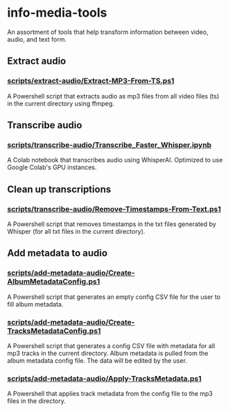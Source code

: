 # info-media-tools

An assortment of tools that help transform information between video, audio, and text form.  

## Extract audio
### [scripts/extract-audio/Extract-MP3-From-TS.ps1](scripts/extract-audio/Extract-MP3-From-TS.ps1)
A Powershell script that extracts audio as mp3 files from all video files (ts) in the current directory using ffmpeg.  

## Transcribe audio
### [scripts/transcribe-audio/Transcribe_Faster_Whisper.ipynb](scripts/transcribe-audio/Transcribe_Faster_Whisper.ipynb)
A Colab notebook that transcribes audio using WhisperAI. Optimized to use Google Colab's GPU instances.  

## Clean up transcriptions
### [scripts/transcribe-audio/Remove-Timestamps-From-Text.ps1](scripts/transcribe-audio/Remove-Timestamps-From-Text.ps1)
A Powershell script that removes timestamps in the txt files generated by Whisper (for all txt files in the current directory).  

## Add metadata to audio
### [scripts/add-metadata-audio/Create-AlbumMetadataConfig.ps1](scripts/add-metadata-audio/Create-AlbumMetadataConfig.ps1)
A Powershell script that generates an empty config CSV file for the user to fill album metadata.   

### [scripts/add-metadata-audio/Create-TracksMetadataConfig.ps1](scripts/add-metadata-audio/Create-TracksMetadataConfig.ps1)
A Powershell script that generates a config CSV file with metadata for all mp3 tracks in the current directory. Album metadata is pulled from the album metadata config file. The data will be edited by the user.  

### [scripts/add-metadata-audio/Apply-TracksMetadata.ps1](scripts/add-metadata-audio/Apply-TracksMetadata.ps1)
A Powershell that applies track metadata from the config file to the mp3 files in the directory. 


